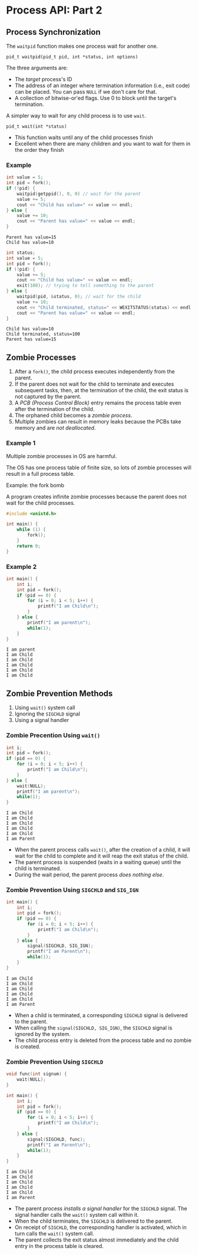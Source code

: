 # Process API: Part 2

## Process Synchronization

The `waitpid` function makes one process wait for another one.

`pid_t waitpid(pid_t pid, int *status, int options)`

The three arguments are:
- The *target* process's ID
- The address of an integer where termination information (i.e., exit code) can be placed. You can pass `NULL` if we don't care for that.
- A collection of bitwise-or'ed flags. Use 0 to block until the target's termination.

A simpler way to wait for any child process is to use `wait`.

`pid_t wait(int *status)`

- This function waits until any of the child processes finish
- Excellent when there are many children and you want to wait for them in the order they finish

### Example

```c++
int value = 5;
int pid = fork();
if (!pid) {
    waitpid(getppid(), 0, 0) // wait for the parent
    value += 5;
    cout << "Child has value=" << value << endl;
} else {
    value += 10;
    cout << "Parent has value=" << value << endl;
}
```
```
Parent has value=15
Child has value=10
```

```c++
int status;
int value = 5;
int pid = fork();
if (!pid) {
    value += 5;
    cout << "Child has value=" << value << endl;
    exit(100); // trying to tell something to the parent
} else {
    waitpid(pid, &status, 0); // wait for the child
    value += 10;
    cout << "Child terminated, status=" << WEXITSTATUS(status) << endl;
    cout << "Parent has value=" << value << endl;
}
```
```
Child has value=10
Child terminated, status=100
Parent has value=15
```

## Zombie Processes

1. After a `fork()`, the child process executes independently from the parent.
2. If the parent does not wait for the child to terminate and executes subsequent tasks, then, at the termination of the child, the exit status is not captured by the parent.
3. A *PCB (Process Control Block)* entry remains the process table even after the termination of the child.
4. The orphaned child becomes a *zombie process*.
5. Multiple zombies can result in memory leaks because the PCBs take memory and are *not deallocated*.

### Example 1

Multiple zombie processes in OS are harmful.

The OS has one process table of finite size, so lots of zombie processes will result in a full process table.

Example: the fork bomb

A program creates infinite zombie processes because the parent does not wait for the child processes.

```c++
#include <unistd.h>

int main() {
    while (1) {
        fork();
    }
    return 0;
}
```

### Example 2

```c++
int main() {
    int i;
    int pid = fork();
    if (pid == 0) {
        for (i = 0; i < 5; i++) {
            printf("I am Child\n");
        }
    } else {
        printf("I am parent\n");
        while(1);
    }
}
```
```
I am parent
I am Child
I am Child
I am Child
I am Child
I am Child
```

## Zombie Prevention Methods

1. Using `wait()` system call
2. Ignoring the `SIGCHLD` signal
3. Using a signal handler

### Zombie Precention Using `wait()`

```c++
int i;
int pid = fork();
if (pid == 0) {
    for (i = 0; i < 5; i++) {
        printf("I am Child\n");
    }
} else {
    wait(NULL);
    printf("I am parent\n");
    while(1);
}
```
```
I am Child
I am Child
I am Child
I am Child
I am Child
I am Parent
```

- When the parent process calls `wait()`, after the creation of a child, it will wait for the child to complete and it will reap the exit status of the child.
- The parent process is suspended (waits in a waiting queue) until the child is terminated.
- During the wait period, the parent process *does nothing else*.

### Zombie Prevention Using `SIGCHLD` and `SIG_IGN`

```c++
int main() {
    int i;
    int pid = fork();
    if (pid == 0) {
        for (i = 0; i < 5; i++) {
            printf("I am Child\n");
        }
    } else {
        signal(SIGCHLD, SIG_IGN);
        printf("I am Parent\n");
        while(1);
    }
}
```
```
I am Child
I am Child
I am Child
I am Child
I am Child
I am Parent
```

- When a child is terminated, a corresponding `SIGCHLD` signal is delivered to the parent.
- When calling the `signal(SIGCHLD, SIG_IGN)`, the `SIGCHLD` signal is ignored by the system.
- The child process entry is deleted from the process table and no zombie is created.

### Zombie Prevention Using `SIGCHLD`

```c++
void func(int signum) {
    wait(NULL);
}

int main() {
    int i;
    int pid = fork();
    if (pid == 0) {
        for (i = 0; i < 5; i++) {
            printf("I am Child\n");
        }
    } else {
        signal(SIGCHLD, func);
        printf("I am Parent\n");
        while(1);
    }
}
```
```
I am Child
I am Child
I am Child
I am Child
I am Child
I am Parent
```

- The parent process *installs a signal handler* for the `SIGCHLD` signal. The signal handler calls the `wait()` system call within it.
- When the child terminates, the `SIGCHLD` is delivered to the parent.
- On receipt of `SIGCHLD`, the corresponding handler is activated, which in turn calls the `wait()` system call.
- The parent collects the exit status almost immediately and the child entry in the process table is cleared.